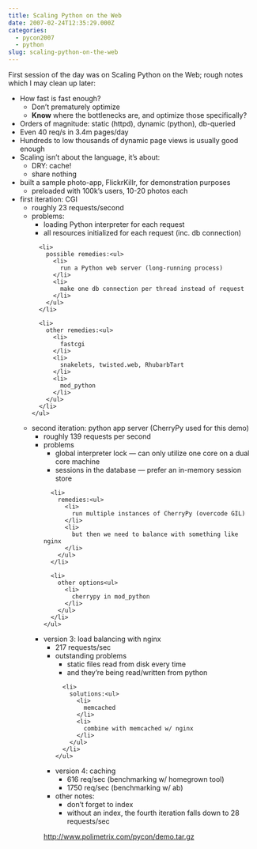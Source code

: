 ```yaml
---
title: Scaling Python on the Web
date: 2007-02-24T12:35:29.000Z
categories:
  - pycon2007
  - python
slug: scaling-python-on-the-web
---
```

First session of the day was on Scaling Python on the Web; rough notes which I may clean up later:

<ul class="simple">
  <li>
    How fast is fast enough?<ul>
      <li>
        Don’t prematurely optimize
      </li>
      <li>
        <strong>Know</strong> where the bottlenecks are, and optimize those specifically?
      </li>
    </ul>
  </li>

  <li>
    Orders of magnitude: static (httpd), dynamic (python), db-queried
  </li>
  <li>
    Even 40 req/s in 3.4m pages/day
  </li>
  <li>
    Hundreds to low thousands of dynamic page views is usually good enough
  </li>
  <li>
    Scaling isn’t about the language, it’s about:<ul>
      <li>
        DRY: cache!
      </li>
      <li>
        share nothing
      </li>
    </ul>
  </li>

  <li>
    built a sample photo-app, FlickrKillr, for demonstration purposes<ul>
      <li>
        preloaded with 100k’s users, 10-20 photos each
      </li>
    </ul>
  </li>

  <li>
    first iteration: CGI<ul>
      <li>
        roughly 23 requests/second
      </li>
      <li>
        problems:<ul>
          <li>
            loading Python interpreter for each request
          </li>
          <li>
            all resources initialized for each request (inc. db connection)
          </li>
        </ul>
      </li>

      <li>
        possible remedies:<ul>
          <li>
            run a Python web server (long-running process)
          </li>
          <li>
            make one db connection per thread instead of request
          </li>
        </ul>
      </li>

      <li>
        other remedies:<ul>
          <li>
            fastcgi
          </li>
          <li>
            snakelets, twisted.web, RhubarbTart
          </li>
          <li>
            mod_python
          </li>
        </ul>
      </li>
    </ul>
  </li>

  <li>
    second iteration: python app server (CherryPy used for this demo)<ul>
      <li>
        roughly 139 requests per second
      </li>
      <li>
        problems<ul>
          <li>
            global interpreter lock — can only utilize one core on a dual core machine
          </li>
          <li>
            sessions in the database — prefer an in-memory session store
          </li>
        </ul>
      </li>

      <li>
        remedies:<ul>
          <li>
            run multiple instances of CherryPy (overcode GIL)
          </li>
          <li>
            but then we need to balance with something like nginx
          </li>
        </ul>
      </li>

      <li>
        other options<ul>
          <li>
            cherrypy in mod_python
          </li>
        </ul>
      </li>
    </ul>
  </li>

  <li>
    version 3: load balancing with nginx<ul>
      <li>
        217 requests/sec
      </li>
      <li>
        outstanding problems<ul>
          <li>
            static files read from disk every time
          </li>
          <li>
            and they’re being read/written from python
          </li>
        </ul>
      </li>

      <li>
        solutions:<ul>
          <li>
            memcached
          </li>
          <li>
            combine with memcached w/ nginx
          </li>
        </ul>
      </li>
    </ul>
  </li>

  <li>
    version 4: caching<ul>
      <li>
        616 req/sec (benchmarking w/ homegrown tool)
      </li>
      <li>
        1750 req/sec (benchmarking w/ ab)
      </li>
    </ul>
  </li>

  <li>
    other notes:<ul>
      <li>
        don’t forget to index
      </li>
      <li>
        without an index, the fourth iteration falls down to 28 requests/sec
      </li>
    </ul>
  </li>
</ul>

<http://www.polimetrix.com/pycon/demo.tar.gz>



